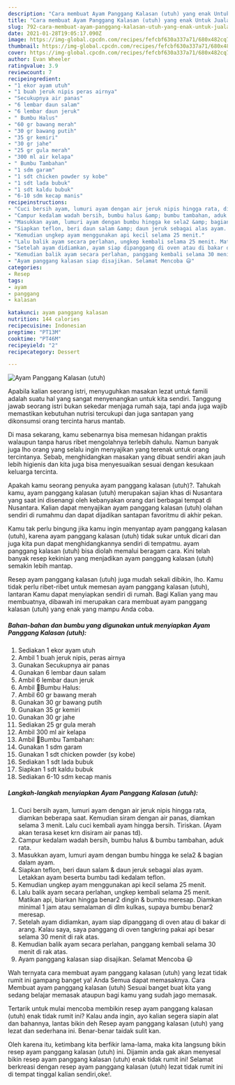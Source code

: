 ```yaml
---
description: "Cara membuat Ayam Panggang Kalasan (utuh) yang enak Untuk Jualan"
title: "Cara membuat Ayam Panggang Kalasan (utuh) yang enak Untuk Jualan"
slug: 792-cara-membuat-ayam-panggang-kalasan-utuh-yang-enak-untuk-jualan
date: 2021-01-28T19:05:17.090Z
image: https://img-global.cpcdn.com/recipes/fefcbf630a337a71/680x482cq70/ayam-panggang-kalasan-utuh-foto-resep-utama.jpg
thumbnail: https://img-global.cpcdn.com/recipes/fefcbf630a337a71/680x482cq70/ayam-panggang-kalasan-utuh-foto-resep-utama.jpg
cover: https://img-global.cpcdn.com/recipes/fefcbf630a337a71/680x482cq70/ayam-panggang-kalasan-utuh-foto-resep-utama.jpg
author: Evan Wheeler
ratingvalue: 3.9
reviewcount: 7
recipeingredient:
- "1 ekor ayam utuh"
- "1 buah jeruk nipis peras airnya"
- "Secukupnya air panas"
- "6 lembar daun salam"
- "6 lembar daun jeruk"
- " Bumbu Halus"
- "60 gr bawang merah"
- "30 gr bawang putih"
- "35 gr kemiri"
- "30 gr jahe"
- "25 gr gula merah"
- "300 ml air kelapa"
- " Bumbu Tambahan"
- "1 sdm garam"
- "1 sdt chicken powder sy kobe"
- "1 sdt lada bubuk"
- "1 sdt kaldu bubuk"
- "6-10 sdm kecap manis"
recipeinstructions:
- "Cuci bersih ayam, lumuri ayam dengan air jeruk nipis hingga rata, diamkan beberapa saat. Kemudian siram dengan air panas, diamkan selama 3 menit. Lalu cuci kembali ayam hingga bersih. Tiriskan. (Ayam akan terasa keset krn disiram air panas td)."
- "Campur kedalam wadah bersih, bumbu halus &amp; bumbu tambahan, aduk rata."
- "Masukkan ayam, lumuri ayam dengan bumbu hingga ke sela2 &amp; bagian dalam ayam."
- "Siapkan teflon, beri daun salam &amp; daun jeruk sebagai alas ayam. Letakkan ayam beserta bumbu tadi kedalam teflon."
- "Kemudian ungkep ayam menggunakan api kecil selama 25 menit."
- "Lalu balik ayam secara perlahan, ungkep kembali selama 25 menit. Matikan api, biarkan hingga benar2 dingin &amp; bumbu meresap. Diamkan minimal 1 jam atau semalaman di dlm kulkas, supaya bumbu benar2 meresap."
- "Setelah ayam didiamkan, ayam siap dipanggang di oven atau di bakar di arang. Kalau saya, saya panggang di oven tangkring pakai api besar selama 30 menit di rak atas."
- "Kemudian balik ayam secara perlahan, panggang kembali selama 30 menit di rak atas."
- "Ayam panggang kalasan siap disajikan. Selamat Mencoba 😃"
categories:
- Resep
tags:
- ayam
- panggang
- kalasan

katakunci: ayam panggang kalasan 
nutrition: 144 calories
recipecuisine: Indonesian
preptime: "PT13M"
cooktime: "PT46M"
recipeyield: "2"
recipecategory: Dessert

---
```



![Ayam Panggang Kalasan (utuh)](https://img-global.cpcdn.com/recipes/fefcbf630a337a71/680x482cq70/ayam-panggang-kalasan-utuh-foto-resep-utama.jpg)

Apabila kalian seorang istri, menyuguhkan masakan lezat untuk famili adalah suatu hal yang sangat menyenangkan untuk kita sendiri. Tanggung jawab seorang istri bukan sekedar menjaga rumah saja, tapi anda juga wajib memastikan kebutuhan nutrisi tercukupi dan juga santapan yang dikonsumsi orang tercinta harus mantab.

Di masa  sekarang, kamu sebenarnya bisa memesan hidangan praktis walaupun tanpa harus ribet mengolahnya terlebih dahulu. Namun banyak juga lho orang yang selalu ingin menyajikan yang terenak untuk orang tercintanya. Sebab, menghidangkan masakan yang dibuat sendiri akan jauh lebih higienis dan kita juga bisa menyesuaikan sesuai dengan kesukaan keluarga tercinta. 



Apakah kamu seorang penyuka ayam panggang kalasan (utuh)?. Tahukah kamu, ayam panggang kalasan (utuh) merupakan sajian khas di Nusantara yang saat ini disenangi oleh kebanyakan orang dari berbagai tempat di Nusantara. Kalian dapat menyajikan ayam panggang kalasan (utuh) olahan sendiri di rumahmu dan dapat dijadikan santapan favoritmu di akhir pekan.

Kamu tak perlu bingung jika kamu ingin menyantap ayam panggang kalasan (utuh), karena ayam panggang kalasan (utuh) tidak sukar untuk dicari dan juga kita pun dapat menghidangkannya sendiri di tempatmu. ayam panggang kalasan (utuh) bisa diolah memalui beragam cara. Kini telah banyak resep kekinian yang menjadikan ayam panggang kalasan (utuh) semakin lebih mantap.

Resep ayam panggang kalasan (utuh) juga mudah sekali dibikin, lho. Kamu tidak perlu ribet-ribet untuk memesan ayam panggang kalasan (utuh), lantaran Kamu dapat menyiapkan sendiri di rumah. Bagi Kalian yang mau membuatnya, dibawah ini merupakan cara membuat ayam panggang kalasan (utuh) yang enak yang mampu Anda coba.

<!--inarticleads1-->

##### Bahan-bahan dan bumbu yang digunakan untuk menyiapkan Ayam Panggang Kalasan (utuh):

1. Sediakan 1 ekor ayam utuh
1. Ambil 1 buah jeruk nipis, peras airnya
1. Gunakan Secukupnya air panas
1. Gunakan 6 lembar daun salam
1. Ambil 6 lembar daun jeruk
1. Ambil  🍥Bumbu Halus:
1. Ambil 60 gr bawang merah
1. Gunakan 30 gr bawang putih
1. Gunakan 35 gr kemiri
1. Gunakan 30 gr jahe
1. Sediakan 25 gr gula merah
1. Ambil 300 ml air kelapa
1. Ambil  🍥Bumbu Tambahan:
1. Gunakan 1 sdm garam
1. Gunakan 1 sdt chicken powder (sy kobe)
1. Sediakan 1 sdt lada bubuk
1. Siapkan 1 sdt kaldu bubuk
1. Sediakan 6-10 sdm kecap manis




<!--inarticleads2-->

##### Langkah-langkah menyiapkan Ayam Panggang Kalasan (utuh):

1. Cuci bersih ayam, lumuri ayam dengan air jeruk nipis hingga rata, diamkan beberapa saat. Kemudian siram dengan air panas, diamkan selama 3 menit. Lalu cuci kembali ayam hingga bersih. Tiriskan. (Ayam akan terasa keset krn disiram air panas td).
1. Campur kedalam wadah bersih, bumbu halus &amp; bumbu tambahan, aduk rata.
1. Masukkan ayam, lumuri ayam dengan bumbu hingga ke sela2 &amp; bagian dalam ayam.
1. Siapkan teflon, beri daun salam &amp; daun jeruk sebagai alas ayam. Letakkan ayam beserta bumbu tadi kedalam teflon.
1. Kemudian ungkep ayam menggunakan api kecil selama 25 menit.
1. Lalu balik ayam secara perlahan, ungkep kembali selama 25 menit. Matikan api, biarkan hingga benar2 dingin &amp; bumbu meresap. Diamkan minimal 1 jam atau semalaman di dlm kulkas, supaya bumbu benar2 meresap.
1. Setelah ayam didiamkan, ayam siap dipanggang di oven atau di bakar di arang. Kalau saya, saya panggang di oven tangkring pakai api besar selama 30 menit di rak atas.
1. Kemudian balik ayam secara perlahan, panggang kembali selama 30 menit di rak atas.
1. Ayam panggang kalasan siap disajikan. Selamat Mencoba 😃




Wah ternyata cara membuat ayam panggang kalasan (utuh) yang lezat tidak rumit ini gampang banget ya! Anda Semua dapat memasaknya. Cara Membuat ayam panggang kalasan (utuh) Sesuai banget buat kita yang sedang belajar memasak ataupun bagi kamu yang sudah jago memasak.

Tertarik untuk mulai mencoba membikin resep ayam panggang kalasan (utuh) enak tidak rumit ini? Kalau anda ingin, ayo kalian segera siapin alat dan bahannya, lantas bikin deh Resep ayam panggang kalasan (utuh) yang lezat dan sederhana ini. Benar-benar taidak sulit kan. 

Oleh karena itu, ketimbang kita berfikir lama-lama, maka kita langsung bikin resep ayam panggang kalasan (utuh) ini. Dijamin anda gak akan menyesal bikin resep ayam panggang kalasan (utuh) enak tidak rumit ini! Selamat berkreasi dengan resep ayam panggang kalasan (utuh) lezat tidak rumit ini di tempat tinggal kalian sendiri,oke!.

